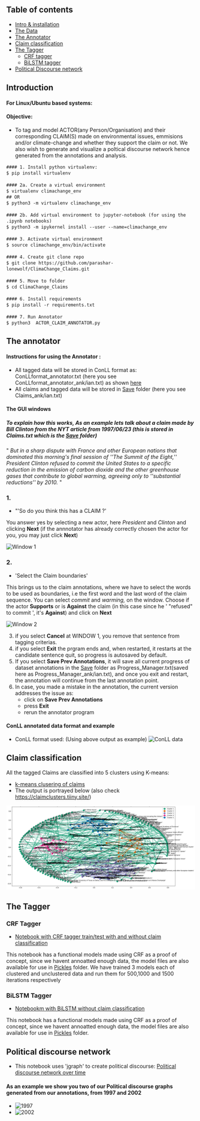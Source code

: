 ## Table of contents
* [Intro & installation](#introduction)
* [The Data](./Data)
* [The Annotator](#the-annotator)
* [Claim classification](#claim-classification)
* [The Tagger](#the-tagger)
  * [CRF tagger](#crf-tagger)
  * [BiLSTM tagger](#bilstm-tagger)
* [Political Discourse network](#political-discourse-network)

## Introduction
#### For Linux/Ubuntu based systems:
#### Objective: 
* To tag and model ACTOR(any Person/Organisation) and their corresponding CLAIM(S) made on environmental issues, emmisions and/or climate-change and whether they support the claim or not. We also wish to generate and visualize a poltical discourse network hence generated from the annotations and analysis. 
```
#### 1. Install python virtualenv:
$ pip install virtualenv 

#### 2a. Create a virtual environment
$ virtualenv climachange_env
## OR
$ python3 -m virtualenv climachange_env 

#### 2b. Add virtual environment to jupyter-notebook (for using the .ipynb notebooks)
$ python3 -m ipykernel install --user --name=climachange_env  

#### 3. Activate virtual environment
$ source climachange_env/bin/activate

#### 4. Create git clone repo
$ git clone https://github.com/parashar-lonewolf/ClimaChange_Claims.git

#### 5. Move to folder
$ cd ClimaChange_Claims

#### 6. Install requirements
$ pip install -r requirements.txt 

#### 7. Run Annotator
$ python3  ACTOR_CLAIM_ANNOTATOR.py 
```
## The annotator
#### Instructions for using the Annotator :
* All tagged data will be stored in ConLL format as: ConLLformat_annotator.txt (here you see ConLLformat_annotator_ank/ian.txt) as shown [here](#conLL-annotated-data-format-and-example)
* All claims and tagged data will be stored in [Save](./Save) folder (here you see Claims_ank/ian.txt)

#### The GUI windows 
##### To explain how this works, As an example lets talk about a claim made by Bill Clinton from the NYT article from 1997/06/23 (this is stored  in Claims.txt which is the [Save](./Save) folder)

" *But in a sharp dispute with France and other European nations that dominated this morning's final session of ''The Summit of the Eight,'' President Clinton refused to commit the United States to a specific reduction in the emission of carbon dioxide and the other greenhouse gases that contribute to global warming, agreeing only to ''substantial reductions'' by 2010.* "
                                                    
### 1. 
  * "'So do you think this has a CLAIM ?'

You answer yes by selecting a new actor, here *President* and *Clinton* and clicking **Next** (if the annnotator has already correctly chosen the actor for you, you may just click **Next**)

![Window 1](https://cdn.mathpix.com/snip/images/ZZowOn83cgaEXQMdBZ3ldzLU1er468JAs8wn5TDehmY.original.fullsize.png)

### 2.
  * 'Select the Claim boundaries'

This brings us to the claim annotations, where we have to select the words to be used as boundaries, i.e
the first word and the last word of the claim sequence. You can select *commit* and *warming,* on the window. Choose if the actor **Supports** or is **Against** the claim (in this case since he ' "refused" to commit ', it's **Against**) and click on **Next**

![Window 2](https://cdn.mathpix.com/snip/images/wO2YY4boghyZ-UNffZ6GdqktjmRMKEEdpYI9RYdah_E.original.fullsize.png)

3. if you select **Cancel** at WINDOW 1, you remove that sentence from tagging criterias.
4. if you select **Exit** the prgram ends and, when restarted, it restarts at the candidate sentence quit, so progress is autosaved by default.
5. If you select **Save Prev Annotations**, it will save all current progress of dataset annotations in the [Save](./Save) folder as Progress_Manager.txt(saved here as Progress_Manager_ank/ian.txt),
and once you exit and restart, the annotation will continue from the last annotation point.
6. In case, you made a mistake in the annotation, the current version addresses the issue as:
    * click on **Save Prev Annotations**
    * press **Exit**
    * rerun the annotator program

#### ConLL annotated data format and example
   * ConLL format used: (Using above output as example)
![ConLL data](https://cdn.mathpix.com/snip/images/ISh58Vf9Pjm1wCk7pLkf3iJZJ7GNBoREzK1GpfNsMBs.original.fullsize.png)

## Claim classification
All the tagged Claims are classified into 5 clusters using K-means:
* [k-means clusering of claims](./KMeans_Claim_Custering.ipynb)
* The output is portrayed below (also check https://claimclusters.tiiny.site/)

![Claim Cluster](./download.png)

## The Tagger

### CRF Tagger

* [Notebook with CRF tagger train/test with and without claim classification](./CRF_ActorClaim_tagger.ipynb)      

This notebook has a functional models made using CRF as a proof of concept, since we havent annoatted enough data, the model files are also available for use in [Pickles](./Pickles) folder. We have trained 3 models each of clustered and unclustered data and run them for 500,1000 and 1500 iterations respectively

### BiLSTM Tagger

* [Notebookm with BiLSTM without claim classification](./BiLSTM_model_tagger.ipynb)

This notebook has a functional models made using CRF as a proof of concept, since we havent annoatted enough data, the model files are also available for use in [Pickles](./Pickles) folder. 

## Political discourse network

* This notebook uses 'jgraph' to create political discourse:
[ Political discourse network over time](./Political_Discourse_networks.ipynb)

#### As an example we show you two of our Political discourse graphs generated from our annotations, from 1997 and 2002
* ![1997](https://cdn.mathpix.com/snip/images/h7fiBZZpLLCN4kavhD1OpNdAnB5fMlfA_l9ltIP_aSA.original.fullsize.png)
* ![2002](https://cdn.mathpix.com/snip/images/ZLzonzwDvEXLDMZWwaODG8lsd_8rGP3j7KJmVO0DT3c.original.fullsize.png)
